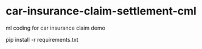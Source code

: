 # car-insurance-claim-settlement-cml
ml coding for car insurance claim demo

pip install -r requirements.txt
